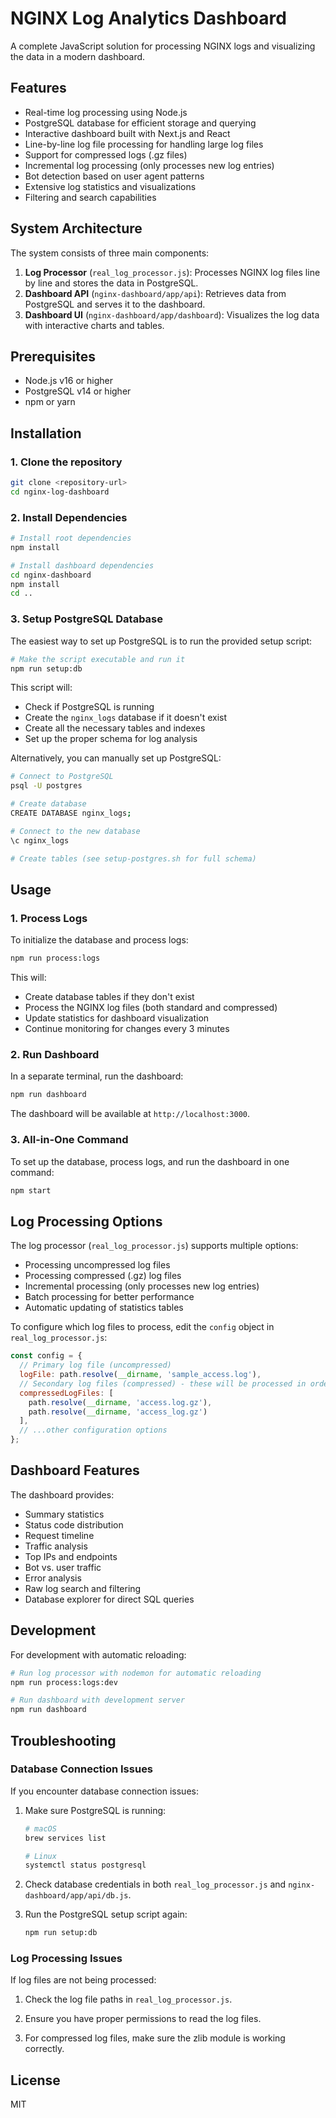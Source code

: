 # NGINX Log Analytics Dashboard

A complete JavaScript solution for processing NGINX logs and visualizing the data in a modern dashboard.

## Features

- Real-time log processing using Node.js
- PostgreSQL database for efficient storage and querying
- Interactive dashboard built with Next.js and React
- Line-by-line log file processing for handling large log files
- Support for compressed logs (.gz files)
- Incremental log processing (only processes new log entries)
- Bot detection based on user agent patterns
- Extensive log statistics and visualizations
- Filtering and search capabilities

## System Architecture

The system consists of three main components:

1. **Log Processor** (`real_log_processor.js`): Processes NGINX log files line by line and stores the data in PostgreSQL.
2. **Dashboard API** (`nginx-dashboard/app/api`): Retrieves data from PostgreSQL and serves it to the dashboard.
3. **Dashboard UI** (`nginx-dashboard/app/dashboard`): Visualizes the log data with interactive charts and tables.

## Prerequisites

- Node.js v16 or higher
- PostgreSQL v14 or higher
- npm or yarn

## Installation

### 1. Clone the repository

```bash
git clone <repository-url>
cd nginx-log-dashboard
```

### 2. Install Dependencies

```bash
# Install root dependencies
npm install

# Install dashboard dependencies
cd nginx-dashboard
npm install
cd ..
```

### 3. Setup PostgreSQL Database

The easiest way to set up PostgreSQL is to run the provided setup script:

```bash
# Make the script executable and run it
npm run setup:db
```

This script will:
- Check if PostgreSQL is running
- Create the `nginx_logs` database if it doesn't exist
- Create all the necessary tables and indexes
- Set up the proper schema for log analysis

Alternatively, you can manually set up PostgreSQL:

```bash
# Connect to PostgreSQL
psql -U postgres

# Create database
CREATE DATABASE nginx_logs;

# Connect to the new database
\c nginx_logs

# Create tables (see setup-postgres.sh for full schema)
```

## Usage

### 1. Process Logs

To initialize the database and process logs:

```bash
npm run process:logs
```

This will:
- Create database tables if they don't exist
- Process the NGINX log files (both standard and compressed)
- Update statistics for dashboard visualization
- Continue monitoring for changes every 3 minutes

### 2. Run Dashboard

In a separate terminal, run the dashboard:

```bash
npm run dashboard
```

The dashboard will be available at `http://localhost:3000`.

### 3. All-in-One Command

To set up the database, process logs, and run the dashboard in one command:

```bash
npm start
```

## Log Processing Options

The log processor (`real_log_processor.js`) supports multiple options:

- Processing uncompressed log files
- Processing compressed (.gz) log files
- Incremental processing (only processes new log entries)
- Batch processing for better performance
- Automatic updating of statistics tables

To configure which log files to process, edit the `config` object in `real_log_processor.js`:

```javascript
const config = {
  // Primary log file (uncompressed)
  logFile: path.resolve(__dirname, 'sample_access.log'),
  // Secondary log files (compressed) - these will be processed in order if they exist
  compressedLogFiles: [
    path.resolve(__dirname, 'access.log.gz'),
    path.resolve(__dirname, 'access_log.gz')
  ],
  // ...other configuration options
};
```

## Dashboard Features

The dashboard provides:

- Summary statistics
- Status code distribution
- Request timeline
- Traffic analysis
- Top IPs and endpoints
- Bot vs. user traffic
- Error analysis
- Raw log search and filtering
- Database explorer for direct SQL queries

## Development

For development with automatic reloading:

```bash
# Run log processor with nodemon for automatic reloading
npm run process:logs:dev

# Run dashboard with development server
npm run dashboard
```

## Troubleshooting

### Database Connection Issues

If you encounter database connection issues:

1. Make sure PostgreSQL is running:
   ```bash
   # macOS
   brew services list
   
   # Linux
   systemctl status postgresql
   ```

2. Check database credentials in both `real_log_processor.js` and `nginx-dashboard/app/api/db.js`.

3. Run the PostgreSQL setup script again:
   ```bash
   npm run setup:db
   ```

### Log Processing Issues

If log files are not being processed:

1. Check the log file paths in `real_log_processor.js`.

2. Ensure you have proper permissions to read the log files.

3. For compressed log files, make sure the zlib module is working correctly.

## License

MIT